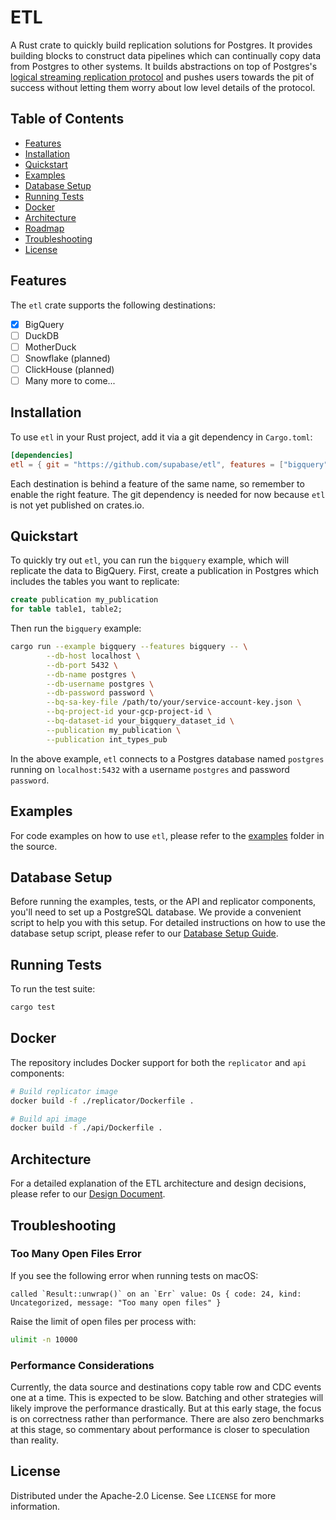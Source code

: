 # ETL

A Rust crate to quickly build replication solutions for Postgres. It provides building blocks to construct data pipelines which can continually copy data from Postgres to other systems. It builds abstractions on top of Postgres's [logical streaming replication protocol](https://www.postgresql.org/docs/current/protocol-logical-replication.html) and pushes users towards the pit of success without letting them worry about low level details of the protocol.

## Table of Contents

- [Features](#features)
- [Installation](#installation)
- [Quickstart](#quickstart)
- [Examples](#examples)
- [Database Setup](#database-setup)
- [Running Tests](#running-tests)
- [Docker](#docker)
- [Architecture](#architecture)
- [Roadmap](#roadmap)
- [Troubleshooting](#troubleshooting)
- [License](#license)

## Features

The `etl` crate supports the following destinations:

- [x] BigQuery
- [ ] DuckDB
- [ ] MotherDuck
- [ ] Snowflake (planned)
- [ ] ClickHouse (planned)
- [ ] Many more to come...

## Installation

To use `etl` in your Rust project, add it via a git dependency in `Cargo.toml`:

```toml
[dependencies]
etl = { git = "https://github.com/supabase/etl", features = ["bigquery"] }
```

Each destination is behind a feature of the same name, so remember to enable the right feature. The git dependency is needed for now because `etl` is not yet published on crates.io.

## Quickstart

To quickly try out `etl`, you can run the `bigquery` example, which will replicate the data to BigQuery. First, create a publication in Postgres which includes the tables you want to replicate:

```sql
create publication my_publication
for table table1, table2;
```

Then run the `bigquery` example:

```bash
cargo run --example bigquery --features bigquery -- \
        --db-host localhost \
        --db-port 5432 \
        --db-name postgres \
        --db-username postgres \
        --db-password password \
        --bq-sa-key-file /path/to/your/service-account-key.json \
        --bq-project-id your-gcp-project-id \
        --bq-dataset-id your_bigquery_dataset_id \
        --publication my_publication \
        --publication int_types_pub
```

In the above example, `etl` connects to a Postgres database named `postgres` running on `localhost:5432` with a username `postgres` and password `password`.

## Examples

For code examples on how to use `etl`, please refer to the [examples](https://github.com/supabase/etl/tree/main/etl/examples) folder in the source.

## Database Setup

Before running the examples, tests, or the API and replicator components, you'll need to set up a PostgreSQL database.
We provide a convenient script to help you with this setup. For detailed instructions on how to use the database setup script, please refer to our [Database Setup Guide](docs/guides/database-setup.md).

## Running Tests

To run the test suite:

```bash
cargo test
```

## Docker

The repository includes Docker support for both the `replicator` and `api` components:

```bash
# Build replicator image
docker build -f ./replicator/Dockerfile .

# Build api image
docker build -f ./api/Dockerfile .
```

## Architecture

For a detailed explanation of the ETL architecture and design decisions, please refer to our [Design Document](docs/design/etl-crate-design.md).

## Troubleshooting

### Too Many Open Files Error

If you see the following error when running tests on macOS:

```
called `Result::unwrap()` on an `Err` value: Os { code: 24, kind: Uncategorized, message: "Too many open files" }
```

Raise the limit of open files per process with:

```bash
ulimit -n 10000
```

### Performance Considerations

Currently, the data source and destinations copy table row and CDC events one at a time. This is expected to be slow. Batching and other strategies will likely improve the performance drastically. But at this early stage, the focus is on correctness rather than performance. There are also zero benchmarks at this stage, so commentary about performance is closer to speculation than reality.

## License

Distributed under the Apache-2.0 License. See `LICENSE` for more information.
